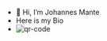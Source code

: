 - 👋 Hi, I’m Johannes Mante
- Here is my Bio
- ![qr-code](https://github.com/mantejohannes/hello-world/assets/125446000/c3cbc744-b23a-4009-a1ed-211c88166cbf)
